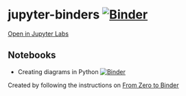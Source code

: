 # jupyter-binders [![Binder](https://mybinder.org/badge_logo.svg)](https://mybinder.org/v2/gh/jquintus/jupyter-binders/HEAD)


[Open in Jupyter Labs](https://mybinder.org/v2/gh/jquintus/jupyter-binders/HEAD?urlpath=lab)

## Notebooks

* Creating diagrams in Python [![Binder](https://mybinder.org/badge_logo.svg)](https://mybinder.org/v2/gh/jquintus/jupyter-binders/HEAD?filepath=sample_diagram.ipynb)

Created by following the instructions on [From Zero to Binder](https://github.com/alan-turing-institute/the-turing-way/blob/master/workshops/boost-research-reproducibility-binder/workshop-presentations/zero-to-binder-python.md)
